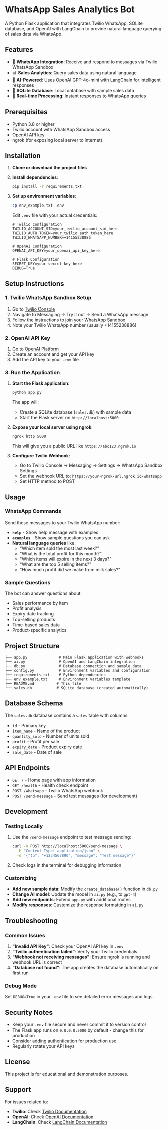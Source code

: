 # WhatsApp Sales Analytics Bot

A Python Flask application that integrates Twilio WhatsApp, SQLite database, and OpenAI with LangChain to provide natural language querying of sales data via WhatsApp.

## Features

- 🤖 **WhatsApp Integration**: Receive and respond to messages via Twilio WhatsApp Sandbox
- 📊 **Sales Analytics**: Query sales data using natural language
- 🧠 **AI-Powered**: Uses OpenAI GPT-4o-mini with LangChain for intelligent responses
- 💾 **SQLite Database**: Local database with sample sales data
- 🔄 **Real-time Processing**: Instant responses to WhatsApp queries

## Prerequisites

- Python 3.8 or higher
- Twilio account with WhatsApp Sandbox access
- OpenAI API key
- ngrok (for exposing local server to internet)

## Installation

1. **Clone or download the project files**

2. **Install dependencies**:
   ```bash
   pip install -r requirements.txt
   ```

3. **Set up environment variables**:
   ```bash
   cp env_example.txt .env
   ```
   
   Edit `.env` file with your actual credentials:
   ```env
   # Twilio Configuration
   TWILIO_ACCOUNT_SID=your_twilio_account_sid_here
   TWILIO_AUTH_TOKEN=your_twilio_auth_token_here
   TWILIO_WHATSAPP_NUMBER=+14155238886
   
   # OpenAI Configuration
   OPENAI_API_KEY=your_openai_api_key_here
   
   # Flask Configuration
   SECRET_KEY=your-secret-key-here
   DEBUG=True
   ```

## Setup Instructions

### 1. Twilio WhatsApp Sandbox Setup

1. Go to [Twilio Console](https://console.twilio.com/)
2. Navigate to Messaging → Try it out → Send a WhatsApp message
3. Follow the instructions to join your WhatsApp Sandbox
4. Note your Twilio WhatsApp number (usually +14155238886)

### 2. OpenAI API Key

1. Go to [OpenAI Platform](https://platform.openai.com/)
2. Create an account and get your API key
3. Add the API key to your `.env` file

### 3. Run the Application

1. **Start the Flask application**:
   ```bash
   python app.py
   ```
   
   The app will:
   - Create a SQLite database (`sales.db`) with sample data
   - Start the Flask server on `http://localhost:5000`

2. **Expose your local server using ngrok**:
   ```bash
   ngrok http 5000
   ```
   
   This will give you a public URL like `https://abc123.ngrok.io`

3. **Configure Twilio Webhook**:
   - Go to Twilio Console → Messaging → Settings → WhatsApp Sandbox Settings
   - Set the webhook URL to: `https://your-ngrok-url.ngrok.io/whatsapp`
   - Set HTTP method to POST

## Usage

### WhatsApp Commands

Send these messages to your Twilio WhatsApp number:

- **`help`** - Show help message with examples
- **`examples`** - Show sample questions you can ask
- **Natural language queries** like:
  - "Which item sold the most last week?"
  - "What is the total profit for this month?"
  - "Which items will expire in the next 3 days?"
  - "What are the top 5 selling items?"
  - "How much profit did we make from milk sales?"

### Sample Questions

The bot can answer questions about:
- Sales performance by item
- Profit analysis
- Expiry date tracking
- Top-selling products
- Time-based sales data
- Product-specific analytics

## Project Structure

```
├── app.py              # Main Flask application with webhooks
├── ai.py               # OpenAI and LangChain integration
├── db.py               # Database connection and sample data
├── config.py           # Environment variables and configuration
├── requirements.txt    # Python dependencies
├── env_example.txt     # Environment variables template
├── README.md          # This file
└── sales.db           # SQLite database (created automatically)
```

## Database Schema

The `sales.db` database contains a `sales` table with columns:
- `id` - Primary key
- `item_name` - Name of the product
- `quantity_sold` - Number of units sold
- `profit` - Profit per sale
- `expiry_date` - Product expiry date
- `sale_date` - Date of sale

## API Endpoints

- `GET /` - Home page with app information
- `GET /health` - Health check endpoint
- `POST /whatsapp` - Twilio WhatsApp webhook
- `POST /send-message` - Send test messages (for development)

## Development

### Testing Locally

1. Use the `/send-message` endpoint to test message sending:
   ```bash
   curl -X POST http://localhost:5000/send-message \
     -H "Content-Type: application/json" \
     -d '{"to": "+1234567890", "message": "Test message"}'
   ```

2. Check logs in the terminal for debugging information

### Customizing

- **Add new sample data**: Modify the `create_database()` function in `db.py`
- **Change AI model**: Update the model in `ai.py` (e.g., to `gpt-4`)
- **Add new endpoints**: Extend `app.py` with additional routes
- **Modify responses**: Customize the response formatting in `ai.py`

## Troubleshooting

### Common Issues

1. **"Invalid API Key"**: Check your OpenAI API key in `.env`
2. **"Twilio authentication failed"**: Verify your Twilio credentials
3. **"Webhook not receiving messages"**: Ensure ngrok is running and webhook URL is correct
4. **"Database not found"**: The app creates the database automatically on first run

### Debug Mode

Set `DEBUG=True` in your `.env` file to see detailed error messages and logs.

## Security Notes

- Keep your `.env` file secure and never commit it to version control
- The Flask app runs on `0.0.0.0:5000` by default - change this for production
- Consider adding authentication for production use
- Regularly rotate your API keys

## License

This project is for educational and demonstration purposes.

## Support

For issues related to:
- **Twilio**: Check [Twilio Documentation](https://www.twilio.com/docs)
- **OpenAI**: Check [OpenAI Documentation](https://platform.openai.com/docs)
- **LangChain**: Check [LangChain Documentation](https://python.langchain.com/)
